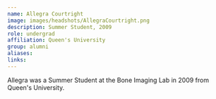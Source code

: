 ```yaml
---
name: Allegra Courtright
image: images/headshots/AllegraCourtright.png
description: Summer Student, 2009
role: undergrad
affiliation: Queen's University
group: alumni
aliases: 
links:
---
```


Allegra was a Summer Student at the Bone Imaging Lab in 2009 from Queen's University.